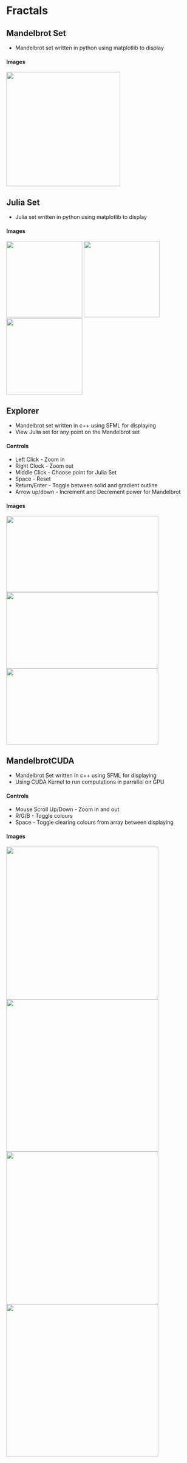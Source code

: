 # Fractals
## Mandelbrot Set <br>
- Mandelbrot set written in python using matplotlib to display
#### Images
<img src="https://github.com/MattR2718/Fractals/blob/main/mandelbrotSet/mandelbrot.png" width="300" height="300"/>

## Julia Set <br>
- Julia set written in python using matplotlib to display
#### Images
<p float="left">
  <img src="https://github.com/MattR2718/Fractals/blob/main/juliaSet/img/julia3.png" width="200" height="200"/>
  <img src="https://github.com/MattR2718/Fractals/blob/main/juliaSet/img/julia5.png" width="200" height="200"/>
  <img src="https://github.com/MattR2718/Fractals/blob/main/juliaSet/img/julia.png" width="200" height="200"/>
</p>

## Explorer <br>
- Mandelbrot set written in c++ using SFML for displaying
- View Julia set for any point on the Mandelbrot set
#### Controls
- Left Click - Zoom in
- Right Clock - Zoom out
- Middle Click - Choose point for Julia Set
- Space - Reset
- Return/Enter - Toggle between solid and gradient outline
- Arrow up/down - Increment and Decrement power for Mandelbrot
#### Images
<p float="left">
  <img src="https://github.com/MattR2718/Fractals/blob/main/explorer/img/mandelbrotJulia.png" width="400" height="200"/>
  <img src="https://github.com/MattR2718/Fractals/blob/main/explorer/img/mandelbrotJulia2.png" width="400" height="200"/>
  <img src="https://github.com/MattR2718/Fractals/blob/main/explorer/img/mandelbrotJulia3.png" width="400" height="200"/>
</p>

## MandelbrotCUDA
- Mandelbrot Set written in c++ using SFML for displaying
- Using CUDA Kernel to run computations in parrallel on GPU
#### Controls
- Mouse Scroll Up/Down - Zoom in and out
- R/G/B - Toggle colours
- Space - Toggle clearing colours from array between displaying
#### Images
<p float="left">
  <img src="https://github.com/MattR2718/Fractals/blob/main/MandelbrotCUDA/img/coloursMandelbrot.png" width="400" height="400"/>
  <img src="https://github.com/MattR2718/Fractals/blob/main/MandelbrotCUDA/img/greenMandelbrot.png" width="400" height="400"/>
  <img src="https://github.com/MattR2718/Fractals/blob/main/MandelbrotCUDA/img/mandelbrot.png" width="400" height="400"/>
  <img src="https://github.com/MattR2718/Fractals/blob/main/MandelbrotCUDA/img/mandelbrotZoom.png" width="400" height="400"/>
</p>
